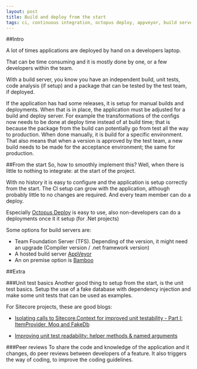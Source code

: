 ```yaml
---
layout: post
title: Build and deploy from the start
tags: ci, continuous integration, octopus deploy, appveyor, build server, unit tests, fake db, peer reviews
---
```

##Intro

A lot of times applications are deployed by hand on a developers laptop.

That can be time consuming and it is mostly done by one, or a few developers within the team.

With a build server, you know you have an independent build, unit tests, code analysis (if setup) and a package that can be tested by the test team, if deployed.

If the application has had some releases, it is setup for manual builds and deployments.
When that is in place, the application must be adjusted for a build and deploy server. 
For example the transformations of the configs now needs to be done at deploy time instead of at build time; that is because the package from the build can potentially go from test all the way to production. When done manually, it is build for a specific environment.
That also means that when a version is approved by the test team, a new build needs to be made for the acceptance environment; the same for production. 


##From the start 
So, how to smoothly implement this?
Well, when there is little to nothing to integrate: at the start of the project.

With no history it is easy to configure and the application is setup correctly from the start. The CI setup can grow with the application, although probably little to no changes are required.
And every team member can do a deploy. 

Especially [Octopus Deploy](https://octopus.com/) is easy to use, also non-developers can do a deployments once it it setup
(for .Net projects)

Some options for build servers are:

- Team Foundation Server (TFS). Depending of the version, it might need an upgrade (Compiler version / .net framework version)
- A hosted build server [AppVeyor](https://www.appveyor.com/)
- An on premise option is [Bamboo](https://www.atlassian.com/software/bamboo)


##Extra

###Unit test basics
Another good thing to setup from the start, is the unit test basics.
Setup the use of a fake database with dependency injection and make some unit tests that can be used as examples.

For Sitecore projects, these are good blogs: 

- [Isolating calls to Sitecore.Context for improved unit testability - Part I: ItemProvider, Moq and FakeDb](http://blog.marcduiker.nl/2014/11/18/isolating-calls-to-sitecore-context-part-1.html)

- [Improving unit test readability: helper methods & named arguments](http://blog.marcduiker.nl/2016/06/01/improving-unit-test-readability-named-args.html)

###Peer reviews
To share the code and knowledge of the application and it changes, do peer reviews between developers of a feature. It also triggers the way of coding, to improve the coding guidelines.

